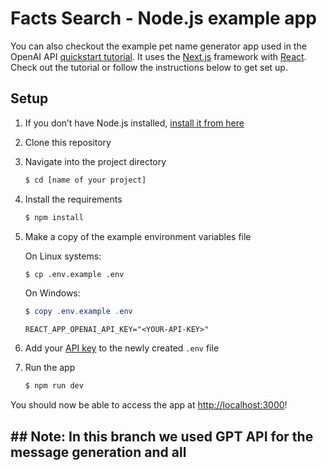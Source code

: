 # Facts Search - Node.js example app
You can also checkout the example pet name generator app used in the OpenAI API [quickstart tutorial](https://beta.openai.com/docs/quickstart). 
It uses the [Next.js](https://nextjs.org/) framework with [React](https://reactjs.org/). Check out the tutorial or follow the instructions below to get set up.

## Setup
1. If you don’t have Node.js installed, [install it from here](https://nodejs.org/en/)

2. Clone this repository

3. Navigate into the project directory

   ```bash
   $ cd [name of your project]
   ```

4. Install the requirements

   ```bash
   $ npm install
   ```

5. Make a copy of the example environment variables file

   On Linux systems: 
   ```bash
   $ cp .env.example .env
   ```
   On Windows:
   ```powershell
   $ copy .env.example .env
   ```
   
   `REACT_APP_OPENAI_API_KEY="<YOUR-API-KEY>"`

6. Add your [API key](https://beta.openai.com/account/api-keys) to the newly created `.env` file

7. Run the app

   ```bash
   $ npm run dev
   ```

You should now be able to access the app at [http://localhost:3000](http://localhost:3000)!


## ## Note: In this branch we used GPT API for the message generation and all